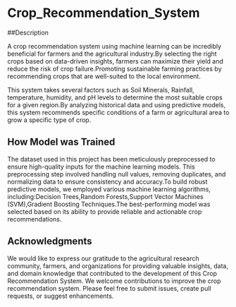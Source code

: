 # Crop_Recommendation_System

##Description

A crop recommendation system using machine learning can be incredibly beneficial for farmers and the agricultural industry.By selecting the right crops based on data-driven insights, farmers can maximize their yield and reduce the risk of crop failure.Promoting sustainable farming practices by recommending crops that are well-suited to the local environment.

This system takes several factors such as Soil Minerals, Rainfall, temperature, humidity, and pH levels to determine the most suitable crops for a given region.By analyzing historical data and using predictive models, this system recommends specific conditions of a farm or agricultural area to grow a specific type of crop.

## How Model was Trained

The dataset used in this project has been meticulously preprocessed to ensure high-quality inputs for the machine learning models. This preprocessing step involved handling null values, removing duplicates, and normalizing data to ensure consistency and accuracy.To build robust predictive models, we employed various machine learning algorithms, including:Decision Trees,Random Forests,Support Vector Machines (SVM),Gradient Boosting Techniques.The best-performing model was selected based on its ability to provide reliable and actionable crop recommendations.

## Acknowledgments

We would like to express our gratitude to the agricultural research community, farmers, and organizations for providing valuable insights, data, and domain knowledge that contributed to the development of this Crop Recommendation System. We welcome contributions to improve the crop recommendation system. Please feel free to submit issues, create pull requests, or suggest enhancements.
